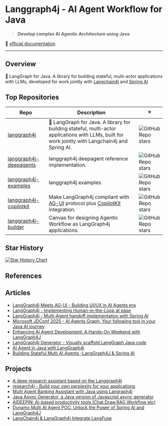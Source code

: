 # Langgraph4j - AI Agent Workflow for Java

> **Develop complex AI Agentic Architecture using Java**  

📜 [official documentation](https://langgraph4j.github.io/langgraph4j/)

---

## Overview

🚀 LangGraph for Java. A library for building stateful, multi-actor applications with LLMs, developed for work jointly with [Langchain4j] and [Spring&nbsp;AI][Spring AI]

## Top Repositories

 Repo | Description | ⭐
  --- | --- | ---
| [langgraph4j](https://github.com/langgraph4j/langgraph4j) |  🚀 LangGraph for Java. A library for building stateful, multi-actor applications with LLMs, built for work jointly with Langchain4j and Spring AI.  | ![GitHub Repo stars](https://img.shields.io/github/stars/langgraph4j/langgraph4j?style=for-the-badge&label=)
| [langgraph4j-deepagents](https://github.com/langgraph4j/langgraph4j-deepagents) | langgraph4j deepagent reference implementation. |  ![GitHub Repo stars](https://img.shields.io/github/stars/langgraph4j/langgraph4j-deepagents?style=for-the-badge&label=)
| [langgraph4j-examples](https://github.com/langgraph4j/langgraph4j-examples) | langgraph4j examples. |  ![GitHub Repo stars](https://img.shields.io/github/stars/langgraph4j/langgraph4j-examples?style=for-the-badge&label=)
| [langgraph4j-copilotkit](https://github.com/langgraph4j/langgraph4j-copilotkit) | Make LangGraph4j compliant with [AG-UI] protocol plus [CopilotKit] integration. | ![GitHub Repo stars](https://img.shields.io/github/stars/langgraph4j/langgraph4j-copilotkit?style=for-the-badge&label=)
| [langgraph4j-builder](https://github.com/langgraph4j/langgraph4j-builder) |  Canvas for designing Agentic Workflow as LangGraph4j applications. | ![GitHub Repo stars](https://img.shields.io/github/stars/langgraph4j/langgraph4j-builder?style=for-the-badge&label=)

## Star History

[![Star History Chart](https://starchart.cc/langgraph4j/langgraph4j.svg)](https://starchart.cc/langgraph4j/langgraph4j)

## References

## Articles
* [LangGraph4j Meets AG-UI - Building UI/UX in AI Agents era](https://bsorrentino.github.io/bsorrentino/ai/2025/08/21/LangGraph4j-meets-AG-UI.html)
* [LangGraph4j - Implementing Human-in-the-Loop at ease](https://bsorrentino.github.io/bsorrentino/ai/2025/07/13/LangGraph4j-Agent-with-approval.html)
* [LangGraph4j - Multi-Agent handoff implementation with Spring AI](https://bsorrentino.github.io/bsorrentino/ai/2025/05/10/Langgraph4j-agent-handoff.html)
* [Microsoft JDConf 2025 - AI Agents Graph: Your following tool in your Java AI journey](https://youtu.be/Sp36wdpobpI?si=dXDTD9k16hM8A8KQ)
* [Enhancing AI Agent Development: A Hands-On Weekend with LangGraph4J](https://www.linkedin.com/pulse/enhancing-ai-agent-development-hands-on-weekend-langgraph4j-chung-ha-iu3be/)
* [LangGraph4j Generator - Visually scaffold LangGraph Java code](https://dev.to/bsorrentino/langgraph4j-generator-2ika)
* [AI Agent in Java with LangGraph4j](https://bsorrentino.github.io/bsorrentino/ai/2024/05/20/langgraph-for-java.html)
* [Building Stateful Multi AI Agents -LangGraph4J & Spring AI](https://medium.com/@ganeshmoorthy5999/building-stateful-multi-ai-agents-langgraph4j-spring-ai-c0046e293d00)

## Projects

* [A deep research assistant based on the Langgraph4j](https://github.com/imfangs/langgraph4j-deep-researcher)
* [research4j - Build your own perplexity for your applications](https://github.com/bhavuklabs/research4j)
* [Multi Agent Banking Assistant with Java using Langraph4j](https://github.com/Azure-Samples/agent-openai-java-banking-assistant-langgraph4j)
* [Java Async Generator, a Java version of Javascript async generator](https://github.com/bsorrentino/java-async-generator)
* [AIDEEPIN: Ai-based productivity tools (Chat,Draw,RAG,Workflow etc)](https://github.com/moyangzhan/langchain4j-aideepin)
* [Dynamo Multi AI Agent POC: Unlock the Power of Spring AI and LangGraph4J](https://github.com/Breezeware-OS/dynamo-multi-ai-agent-langgraph4j-starter)
* [LangChain4j & LangGraph4j Integrate LangFuse](https://github.com/Kugaaa/langchain4j-langfuse)

<!--
**Project Name** is an open-source project developed and maintained by [Your Organization Name].  
It provides:

- **Key Feature 1:** Brief description.
- **Key Feature 2:** Brief description.
- **Key Feature 3:** Brief description.

### Why Use This Project?

- Benefit 1
- Benefit 2
- Benefit 3

## Getting Started

### Prerequisites

- List required software, tools, or accounts (e.g., Java 17+, Maven, etc.)

### Installation

```bash
# Example for Java projects using Maven
git clone https://github.com/bsorrentino/langgraph4j.git
cd langgraph4j
mvn install


**Here are some ideas to get you started:**

🙋‍♀️ A short introduction - what is your organization all about?
🌈 Contribution guidelines - how can the community get involved?
👩‍💻 Useful resources - where can the community find your docs? Is there anything else the community should know?
🍿 Fun facts - what does your team eat for breakfast?
🧙 Remember, you can do mighty things with the power of [Markdown](https://docs.github.com/github/writing-on-github/getting-started-with-writing-and-formatting-on-github/basic-writing-and-formatting-syntax)
-->

[Spring AI]: https://spring.io/projects/spring-ai
[Langchain4j]: https://github.com/langchain4j/langchain4j

[AG-UI]: https://docs.ag-ui.com/introduction
[CopilotKit]: https://www.copilotkit.ai
